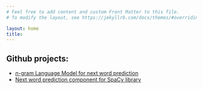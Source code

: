 ```yaml
---
# Feel free to add content and custom Front Matter to this file.
# To modify the layout, see https://jekyllrb.com/docs/themes/#overriding-theme-defaults

layout: home
title:
---
```

## Github projects:
- [*n*-gram Language Model for next word prediction](https://github.com/joaompfe/ngram-lm)
- [Next word prediction component for SpaCy library]()

